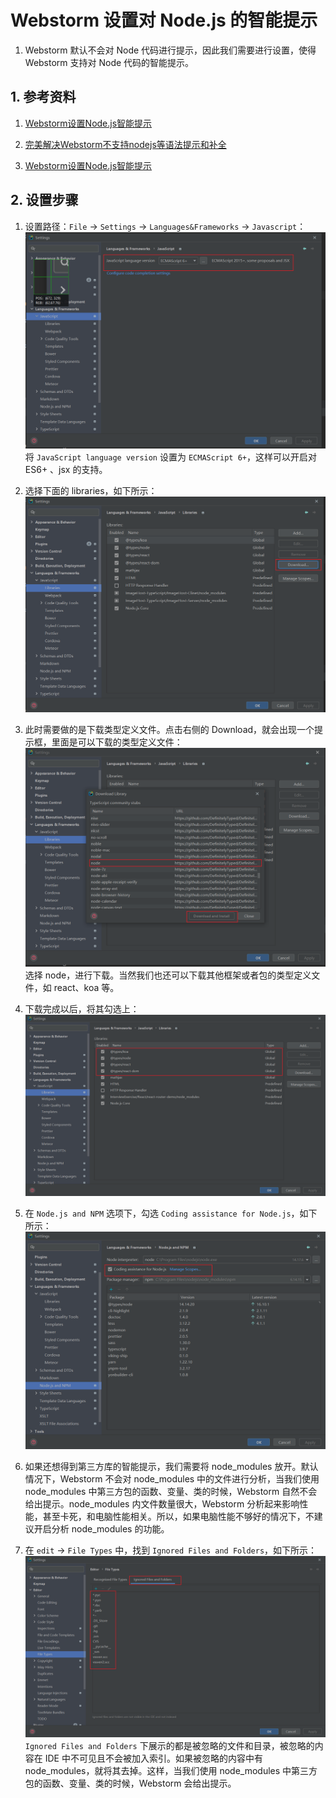 # Webstorm 设置对 Node.js 的智能提示

1. Webstorm 默认不会对 Node 代码进行提示，因此我们需要进行设置，使得 Webstorm 支持对 Node 代码的智能提示。

## 1. 参考资料

1. [Webstorm设置Node.js智能提示](https://www.cnblogs.com/yuwenjing0727/p/8116799.html)

2. [完美解决Webstorm不支持nodejs等语法提示和补全](https://blog.csdn.net/Dobility/article/details/87563057)

3. [Webstorm设置Node.js智能提示](https://www.cnblogs.com/tgxh/p/6293084.html)

## 2. 设置步骤

1. 设置路径：`File` -> `Settings` -> `Languages&Frameworks` -> `Javascript`：
   ![](./img//webstorm-node-1.png)
   将 `JavaScript language version` 设置为 `ECMAScript 6+`，这样可以开启对 ES6+ 、jsx 的支持。

2. 选择下面的 libraries，如下所示：
   ![](./img//webstorm-node-2.png)

3. 此时需要做的是下载类型定义文件。点击右侧的 Download，就会出现一个提示框，里面是可以下载的类型定义文件：
   ![](./img//webstorm-node-3.png)
   选择 node，进行下载。当然我们也还可以下载其他框架或者包的类型定义文件，如 react、koa 等。

4. 下载完成以后，将其勾选上：
   ![](./img//webstorm-node-4.png)

5. 在 `Node.js and NPM` 选项下，勾选 `Coding assistance for Node.js`，如下所示：
   ![](./img//webstorm-node-5.png)

6. 如果还想得到第三方库的智能提示，我们需要将 node_modules 放开。默认情况下，Webstorm 不会对 node_modules 中的文件进行分析，当我们使用 node_modules 中第三方包的函数、变量、类的时候，Webstorm 自然不会给出提示。node_modules 内文件数量很大，Webstorm 分析起来影响性能，甚至卡死，和电脑性能相关。所以，如果电脑性能不够好的情况下，不建议开启分析 node_modules 的功能。

7. 在 `edit` -> `File Types` 中，找到 `Ignored Files and Folders`，如下所示：
   ![](./img/webstorm-node-6.png)
   `Ignored Files and Folders` 下展示的都是被忽略的文件和目录，被忽略的内容在 IDE 中不可见且不会被加入索引。如果被忽略的内容中有 node_modules，就将其去掉。这样，当我们使用 node_modules 中第三方包的函数、变量、类的时候，Webstorm 会给出提示。